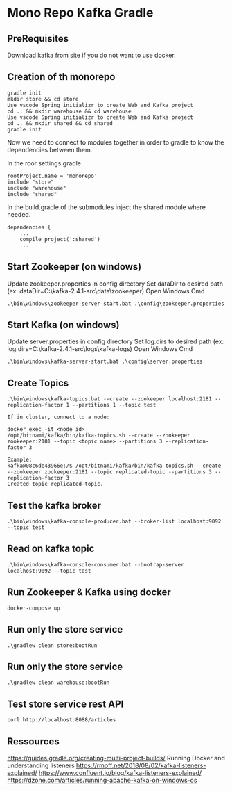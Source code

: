 # Mono Repo Kafka Gradle

## PreRequisites

Download kafka from site if you do not want to use docker.

## Creation of th monorepo

```code
gradle init
mkdir store && cd store
Use vscode Spring initializr to create Web and Kafka project
cd .. && mkdir warehouse && cd warehouse
Use vscode Spring initializr to create Web and Kafka project
cd .. && mkdir shared && cd shared
gradle init
```

Now we need to connect to modules together in order to gradle to know the dependencies between them.

In the roor settings.gradle

```code
rootProject.name = 'monorepo'
include "store"
include "warehouse"
include "shared"
```

In the build.gradle of the submodules inject the shared module where needed.

```code
dependencies {
    ...
    compile project(':shared')
    ...
```

## Start Zookeeper (on windows)

Update zookeeper.properties in config directory
Set dataDir to desired path (ex: dataDir=C:\kafka-2.4.1-src\data\zookeeper)
Open Windows Cmd

```code
.\bin\windows\zookeeper-server-start.bat .\config\zookeeper.properties
```

## Start Kafka (on windows)

Update server.properties in config directory
Set log.dirs to desired path (ex: log.dirs=C:\kafka-2.4.1-src\logs\kafka-logs)
Open Windows Cmd

```code
.\bin\windows\kafka-server-start.bat .\config\server.properties
```

## Create Topics

```code
.\bin\windows\kafka-topics.bat --create --zookeeper localhost:2181 --replication-factor 1 --partitions 1 --topic test

If in cluster, connect to a node:

docker exec -it <node id>
/opt/bitnami/kafka/bin/kafka-topics.sh --create --zookeeper zookeeper:2181 --topic <topic name> --partitions 3 --replication-factor 3

Example:
kafka@08c6de43966e:/$ /opt/bitnami/kafka/bin/kafka-topics.sh --create --zookeeper zookeeper:2181 --topic replicated-topic --partitions 3 --replication-factor 3
Created topic replicated-topic.
```

## Test the kafka broker

```code
.\bin\windows\kafka-console-producer.bat --broker-list localhost:9092 --topic test
```

## Read on kafka topic

```code
.\bin\windows\kafka-console-consumer.bat --bootrap-server localhost:9092 --topic test

```

## Run Zookeeper & Kafka using docker

```code
docker-compose up
```

## Run only the store service

```code
.\gradlew clean store:bootRun
```

## Run only the store service

```code
.\gradlew clean warehouse:bootRun
```

## Test store service rest API

```code
curl http://localhost:8088/articles
```

## Ressources

https://guides.gradle.org/creating-multi-project-builds/
Running Docker and understanding listeners
https://rmoff.net/2018/08/02/kafka-listeners-explained/
https://www.confluent.io/blog/kafka-listeners-explained/
https://dzone.com/articles/running-apache-kafka-on-windows-os
